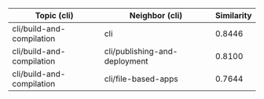 | Topic (cli) | Neighbor (cli) | Similarity |
|-------------|-------------------|------------|
| cli/build-and-compilation | cli | 0.8446 |
| cli/build-and-compilation | cli/publishing-and-deployment | 0.8100 |
| cli/build-and-compilation | cli/file-based-apps | 0.7644 |
